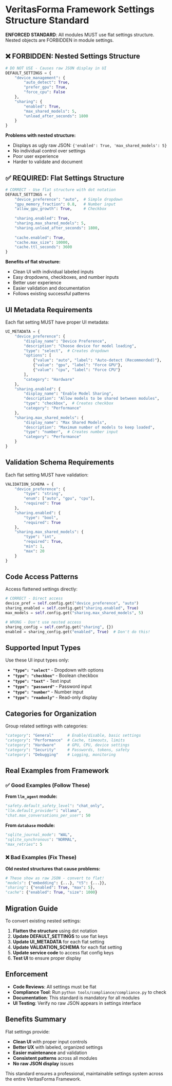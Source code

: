 # VeritasForma Framework Settings Structure Standard

**ENFORCED STANDARD**: All modules MUST use flat settings structure. Nested objects are FORBIDDEN in module settings.

## ❌ FORBIDDEN: Nested Settings Structure

```python
# DO NOT USE - Causes raw JSON display in UI
DEFAULT_SETTINGS = {
    "device_management": {
        "auto_detect": True,
        "prefer_gpu": True,
        "force_cpu": False
    },
    "sharing": {
        "enabled": True,
        "max_shared_models": 5,
        "unload_after_seconds": 1800
    }
}
```

**Problems with nested structure:**
- Displays as ugly raw JSON: `{'enabled': True, 'max_shared_models': 5}`
- No individual control over settings
- Poor user experience
- Harder to validate and document

## ✅ REQUIRED: Flat Settings Structure

```python
# CORRECT - Use flat structure with dot notation
DEFAULT_SETTINGS = {
    "device_preference": "auto",  # Simple dropdown
    "gpu_memory_fraction": 0.8,   # Number input
    "allow_gpu_growth": True,     # Checkbox
    
    "sharing.enabled": True,
    "sharing.max_shared_models": 5,
    "sharing.unload_after_seconds": 1800,
    
    "cache.enabled": True,
    "cache.max_size": 10000,
    "cache.ttl_seconds": 3600
}
```

**Benefits of flat structure:**
- Clean UI with individual labeled inputs
- Easy dropdowns, checkboxes, and number inputs
- Better user experience
- Easier validation and documentation
- Follows existing successful patterns

## UI Metadata Requirements

Each flat setting MUST have proper UI metadata:

```python
UI_METADATA = {
    "device_preference": {
        "display_name": "Device Preference",
        "description": "Choose device for model loading",
        "type": "select",  # Creates dropdown
        "options": [
            {"value": "auto", "label": "Auto-detect (Recommended)"},
            {"value": "gpu", "label": "Force GPU"},
            {"value": "cpu", "label": "Force CPU"}
        ],
        "category": "Hardware"
    },
    "sharing.enabled": {
        "display_name": "Enable Model Sharing",
        "description": "Allow models to be shared between modules",
        "type": "checkbox",  # Creates checkbox
        "category": "Performance"
    },
    "sharing.max_shared_models": {
        "display_name": "Max Shared Models",
        "description": "Maximum number of models to keep loaded",
        "type": "number",  # Creates number input
        "category": "Performance"
    }
}
```

## Validation Schema Requirements

Each flat setting MUST have validation:

```python
VALIDATION_SCHEMA = {
    "device_preference": {
        "type": "string",
        "enum": ["auto", "gpu", "cpu"],
        "required": True
    },
    "sharing.enabled": {
        "type": "bool",
        "required": True
    },
    "sharing.max_shared_models": {
        "type": "int",
        "required": True,
        "min": 1,
        "max": 20
    }
}
```

## Code Access Patterns

Access flattened settings directly:

```python
# CORRECT - Direct access
device_pref = self.config.get("device_preference", "auto")
sharing_enabled = self.config.get("sharing.enabled", True)
max_models = self.config.get("sharing.max_shared_models", 5)

# WRONG - Don't use nested access
sharing_config = self.config.get("sharing", {})
enabled = sharing_config.get("enabled", True)  # Don't do this!
```

## Supported Input Types

Use these UI input types only:

- **`"type": "select"`** - Dropdown with options
- **`"type": "checkbox"`** - Boolean checkbox
- **`"type": "text"`** - Text input
- **`"type": "password"`** - Password input
- **`"type": "number"`** - Number input
- **`"type": "readonly"`** - Read-only display

## Categories for Organization

Group related settings with categories:

```python
"category": "General"      # Enable/disable, basic settings
"category": "Performance"  # Cache, timeouts, limits
"category": "Hardware"     # GPU, CPU, device settings
"category": "Security"     # Passwords, tokens, safety
"category": "Debugging"    # Logging, monitoring
```

## Real Examples from Framework

### ✅ Good Examples (Follow These)

**From `llm_agent` module:**
```python
"safety.default_safety_level": "chat_only",
"llm.default_provider": "ollama",
"chat.max_conversations_per_user": 50
```

**From `database` module:**
```python
"sqlite_journal_mode": "WAL",
"sqlite_synchronous": "NORMAL",
"max_retries": 5
```

### ❌ Bad Examples (Fix These)

**Old nested structures that cause problems:**
```python
# These show as raw JSON - convert to flat!
"models": {"embedding": {...}, "t5": {...}},
"sharing": {"enabled": True, "max": 5},
"cache": {"enabled": True, "size": 1000}
```

## Migration Guide

To convert existing nested settings:

1. **Flatten the structure** using dot notation
2. **Update DEFAULT_SETTINGS** to use flat keys
3. **Update UI_METADATA** for each flat setting
4. **Update VALIDATION_SCHEMA** for each flat setting
5. **Update service code** to access flat config keys
6. **Test UI** to ensure proper display

## Enforcement

- **Code Reviews**: All settings must be flat
- **Compliance Tool**: Run `python tools/compliance/compliance.py` to check
- **Documentation**: This standard is mandatory for all modules
- **UI Testing**: Verify no raw JSON appears in settings interface

## Benefits Summary

Flat settings provide:
- **Clean UI** with proper input controls
- **Better UX** with labeled, organized settings
- **Easier maintenance** and validation
- **Consistent patterns** across all modules
- **No raw JSON display** issues

This standard ensures a professional, maintainable settings system across the entire VeritasForma Framework.